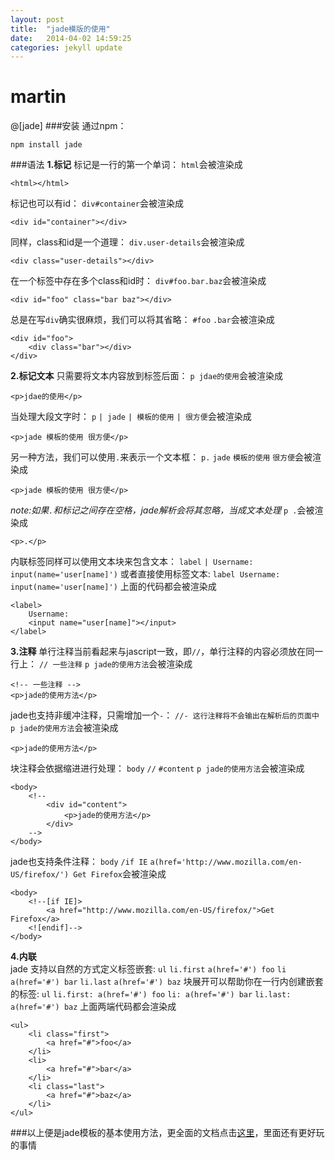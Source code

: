 ```yaml
---
layout: post
title:  "jade模版的使用"
date:   2014-04-02 14:59:25
categories: jekyll update
---
```


martin
======
@[jade]
###安装
通过npm：

    npm install jade
    
###语法
**1.标记**
标记是一行的第一个单词：
`html`会被渲染成

    <html></html>
    
标记也可以有id：
`div#container`会被渲染成

    <div id="container"></div>
    
同样，class和id是一个道理：
`div.user-details`会被渲染成

    <div class="user-details"></div>
    
在一个标签中存在多个class和id时：
`div#foo.bar.baz`会被渲染成

    <div id="foo" class="bar baz"></div>
    
总是在写`div`确实很麻烦，我们可以将其省略：
`#foo`
    `.bar`会被渲染成

    <div id="foo">
        <div class="bar"></div>
    </div>

**2.标记文本**
只需要将文本内容放到标签后面：
`p jdae的使用`会被渲染成

    <p>jdae的使用</p>
    
当处理大段文字时：
`p`
    `| jade`
    `| 模板的使用`
    `| 很方便`会被渲染成

    <p>jade 模板的使用 很方便</p>
    
另一种方法，我们可以使用`.`来表示一个文本框：
`p.`
    `jade`
    `模板的使用`
    `很方便`会被渲染成

    <p>jade 模板的使用 很方便</p>
    
*note:如果`.`和标记之间存在空格，jade解析会将其忽略，当成文本处理*
`p .`会被渲染成

    <p>.</p>
    
内联标签同样可以使用文本块来包含文本：
`label`
    `| Username:`
    `input(name='user[name]')`
或者直接使用标签文本:
`label Username:`
    `input(name='user[name]')`
上面的代码都会被渲染成

    <label>
        Username:
        <input name="user[name]"></input>
    </label>
    
**3.注释**
单行注释当前看起来与jascript一致，即`//`，单行注释的内容必须放在同一行上：
`// 一些注释`
`p jade的使用方法`会被渲染成

    <!-- 一些注释 -->
    <p>jade的使用方法</p>
    
jade也支持非缓冲注释，只需增加一个`-`：
`//- 这行注释将不会输出在解析后的页面中`
`p jade的使用方法`会被渲染成

    <p>jade的使用方法</p>
    
块注释会依据缩进进行处理：
`body`
    `//`
        `#content`
            `p jade的使用方法`会被渲染成

    <body>
        <!--
            <div id="content">
                <p>jade的使用方法</p>
            </div>
        -->
    </body>
    
jade也支持条件注释：
`body`
    `/if IE`
        `a(href='http://www.mozilla.com/en-US/firefox/') Get Firefox`会被渲染成

    <body>
        <!--[if IE]>
            <a href="http://www.mozilla.com/en-US/firefox/">Get Firefox</a>
        <![endif]-->
    </body>

**4.内联**    
jade 支持以自然的方式定义标签嵌套:
`ul`
    `li.first`
        `a(href='#') foo`
    `li`
        `a(href='#') bar`
    `li.last`
        `a(href='#') baz`
块展开可以帮助你在一行内创建嵌套的标签:
`ul`
    `li.first: a(href='#') foo`
    `li: a(href='#') bar`
    `li.last: a(href='#') baz`
上面两端代码都会渲染成

    <ul>
        <li class="first">
            <a href="#">foo</a>
        </li>
        <li>
            <a href="#">bar</a>
        </li>
        <li class="last">
            <a href="#">baz</a>
        </li>
    </ul>
    
###以上便是jade模板的基本使用方法，更全面的文档点击[这里](https://github.com/visionmedia/jade/blob/master/Readme_zh-cn.md)，里面还有更好玩的事情